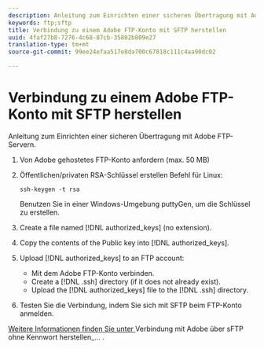 ```yaml
---
description: Anleitung zum Einrichten einer sicheren Übertragung mit Adobe FTP-Servern.
keywords: ftp;sftp
title: Verbindung zu einem Adobe FTP-Konto mit SFTP herstellen
uuid: 4faf27b8-7276-4c68-87cb-35802b809e27
translation-type: tm+mt
source-git-commit: 99ee24efaa517e8da700c67818c111c4aa90dc02

---
```



# Verbindung zu einem Adobe FTP-Konto mit SFTP herstellen

Anleitung zum Einrichten einer sicheren Übertragung mit Adobe FTP-Servern.

1. Von Adobe gehostetes FTP-Konto anfordern (max. 50 MB)
1. Öffentlichen/privaten RSA-Schlüssel erstellen Befehl für Linux:

   ```
   ssh-keygen -t rsa
   ```

   Benutzen Sie in einer Windows-Umgebung puttyGen, um die Schlüssel zu erstellen.

1. Create a file named [!DNL authorized_keys] (no extension).
1. Copy the contents of the Public key into [!DNL authorized_keys].
1. Upload [!DNL authorized_keys] to an FTP account:

   * Mit dem Adobe FTP-Konto verbinden.
   * Create a [!DNL .ssh] directory (if it does not already exist).
   * Upload the [!DNL authorized_keys] file to the [!DNL .ssh] directory.

1. Testen Sie die Verbindung, indem Sie sich mit SFTP beim FTP-Konto anmelden.

[Weitere Informationen finden Sie unter ](/help/export/ftp-and-sftp/c-sftp/ftp-sftp-cert-auth.md)Verbindung mit Adobe über sFTP ohne Kennwort herstellen_... .
